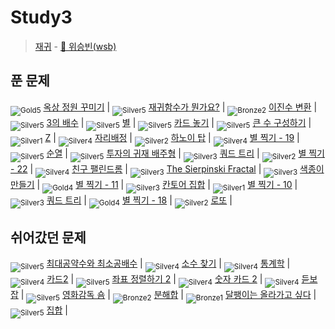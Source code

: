 <!-- tier 리스트 S -->
[Unrated]: https://user-images.githubusercontent.com/33937365/126247607-85783912-c11a-4d50-ac36-8cc7dcb75cd2.png
[Bronze5]: https://user-images.githubusercontent.com/33937365/126247611-e362d727-17a4-4737-a232-5827e185ab7c.png
[Bronze4]: https://user-images.githubusercontent.com/33937365/126247612-89cbc675-e1d4-43a2-950b-1cb014dca697.png
[Bronze3]: https://user-images.githubusercontent.com/33937365/126247613-b8408610-7bc4-40f8-804f-a30a45ddbb68.png
[Bronze2]: https://user-images.githubusercontent.com/33937365/126247614-d85dc6ff-a520-4c00-82bd-eb593b156bd8.png
[Bronze1]: https://user-images.githubusercontent.com/33937365/126247616-04b2ab30-9891-4b7b-8cb4-38e99b97e834.png
[Silver5]: https://user-images.githubusercontent.com/33937365/126247618-38c5c905-672b-4d75-808e-8a7d45ea577d.png
[Silver4]: https://user-images.githubusercontent.com/33937365/126247620-ba2d1b96-b0aa-4b88-80c5-71569c69bbc3.png
[Silver3]: https://user-images.githubusercontent.com/33937365/126247621-1b55b7f4-3a79-4348-8a63-f00c1813853e.png
[Silver2]: https://user-images.githubusercontent.com/33937365/126247622-a83b30a9-6618-4593-b775-6f6730afd3f6.png
[Silver1]: https://user-images.githubusercontent.com/33937365/126247625-8d82f8ab-6f95-4ef8-a243-be31f548596e.png
[Gold5]: https://user-images.githubusercontent.com/33937365/126247627-2979d4d5-915a-4c4e-adb7-c171f9bafe28.png
[Gold4]: https://user-images.githubusercontent.com/33937365/126247629-b24e1e24-4579-450f-bc3c-f166361091dd.png
[Gold3]: https://user-images.githubusercontent.com/33937365/126247630-80fb15af-debc-451d-a937-6c9c6bfa693b.png
[Gold2]: https://user-images.githubusercontent.com/33937365/126247633-7112f6a6-57da-4d1d-953f-5414ba8ffc3d.png
[Gold1]: https://user-images.githubusercontent.com/33937365/126247635-42bd3af9-e129-4379-b44a-22d75de3def6.png
[Platinum5]: https://user-images.githubusercontent.com/33937365/126247636-763e3bc4-43a9-4724-8ce1-c2288aecb636.png
[Platinum4]: https://user-images.githubusercontent.com/33937365/126247637-af30d243-2771-4966-b0bb-0901b9fd4989.png
[Platinum3]: https://user-images.githubusercontent.com/33937365/126247640-cfd654db-86d8-42a9-8d1b-0f3494758330.png
[Platinum2]: https://user-images.githubusercontent.com/33937365/126247641-3e60e9a6-5116-4005-a87d-bfb59969c87a.png
[Platinum1]: https://user-images.githubusercontent.com/33937365/126247643-23bba5ac-52c4-442a-a88a-2eb8998f6446.png
[Diamond5]: https://user-images.githubusercontent.com/33937365/126247645-870445bf-25d9-45ce-9c07-a25949ffad21.png
[Diamond4]: https://user-images.githubusercontent.com/33937365/126247646-b2d7e328-c205-448d-a5bf-c6294c07edaa.png
[Diamond3]: https://user-images.githubusercontent.com/33937365/126247647-db568f94-882f-410c-bd1b-63d49c87623c.png
[Diamond2]: https://user-images.githubusercontent.com/33937365/126247648-52f92f07-0fb9-4b1d-a344-6e9b81d81044.png
[Diamond1]: https://user-images.githubusercontent.com/33937365/126247649-4d068f63-f5e1-40df-910e-dceeb2b7de99.png
[Ruby5]: https://user-images.githubusercontent.com/33937365/126247652-94013ea7-9a96-4068-b922-01535c85801d.png
[Ruby4]: https://user-images.githubusercontent.com/33937365/126247655-a10f7077-6341-416e-938c-b500b7022aca.png
[Ruby3]: https://user-images.githubusercontent.com/33937365/126247656-d0e16a36-5080-4585-a465-4e4f5302beef.png
[Ruby2]: https://user-images.githubusercontent.com/33937365/126247659-1d249660-02a2-4a95-966f-074f99df70fe.png
[Ruby1]: https://user-images.githubusercontent.com/33937365/126247660-8e0d236d-eaef-42b3-8983-28f9e6c94ff9.png
<!-- tier 리스트 E -->

# Study3
> [재귀](Week08/reference/wsb.pdf) - [🐯 위승빈(wsb)](https://github.com/Winning-Bean)

## 푼 문제
<sub>![Gold5]</sub> [옥상 정원 꾸미기](https://www.acmicpc.net/problem/6198) |
<sub>![Silver5]</sub> [재귀함수가 뭔가요?](https://www.acmicpc.net/problem/17478) |
<sub>![Bronze2]</sub> [이진수 변환](https://www.acmicpc.net/problem/10829) |
<sub>![Silver5]</sub> [3의 배수](https://www.acmicpc.net/problem/1769) |
<sub>![Silver5]</sub> [별](https://www.acmicpc.net/problem/16505) |
<sub>![Silver5]</sub> [카드 놓기](https://www.acmicpc.net/problem/5568) |
<sub>![Silver5]</sub> [큰 수 구성하기](https://www.acmicpc.net/problem/18511) |
<sub>![Silver1]</sub> [Z](https://www.acmicpc.net/problem/1074) |
<sub>![Silver4]</sub> [자리배정](https://www.acmicpc.net/problem/10157) |
<sub>![Silver2]</sub> [하노이 탑](https://www.acmicpc.net/problem/1914) |
<sub>![Silver4]</sub> [별 찍기 - 19](https://www.acmicpc.net/problem/10994) |
<sub>![Silver5]</sub> [순열](https://www.acmicpc.net/problem/9742) |
<sub>![Silver5]</sub> [투자의 귀재 배주형](https://www.acmicpc.net/problem/19947) |
<sub>![Silver3]</sub> [쿼드 트리](https://www.acmicpc.net/problem/6576) |
<sub>![Silver2]</sub> [별 찍기 - 22](https://www.acmicpc.net/problem/10997) |
<sub>![Silver4]</sub> [친구 팰린드롬](https://www.acmicpc.net/problem/15270) |
<sub>![Silver3]</sub> [The Sierpinski Fractal](https://www.acmicpc.net/problem/6555) |
<sub>![Silver3]</sub> [색종이 만들기](https://www.acmicpc.net/problem/2630) |
<sub>![Gold4]</sub> [별 찍기 - 11](https://www.acmicpc.net/problem/2448) |
<sub>![Silver3]</sub> [칸토어 집합](https://www.acmicpc.net/problem/4779) |
<sub>![Silver1]</sub> [별 찍기 - 10](https://www.acmicpc.net/problem/2447) |
<sub>![Silver3]</sub> [쿼드 트리](https://www.acmicpc.net/problem/6580) |
<sub>![Gold4]</sub> [별 찍기 - 18](https://www.acmicpc.net/problem/10993) |
<sub>![Silver2]</sub> [로또](https://www.acmicpc.net/problem/6603) |

## 쉬어갔던 문제
<sub>![Silver5]</sub> [최대공약수와 최소공배수](https://www.acmicpc.net/problem/2609) |
<sub>![Silver4]</sub> [소수 찾기](https://www.acmicpc.net/problem/1978) |
<sub>![Silver4]</sub> [통계학](https://www.acmicpc.net/problem/2108) |
<sub>![Silver4]</sub> [카드2](https://www.acmicpc.net/problem/2164) |
<sub>![Silver5]</sub> [좌표 정렬하기 2](https://www.acmicpc.net/problem/11651) |
<sub>![Silver4]</sub> [숫자 카드 2](https://www.acmicpc.net/problem/10816) |
<sub>![Silver4]</sub> [듣보잡](https://www.acmicpc.net/problem/1764) |
<sub>![Silver5]</sub> [영화감독 숌](https://www.acmicpc.net/problem/1436) |
<sub>![Bronze2]</sub> [분해합](https://www.acmicpc.net/problem/2231) |
<sub>![Bronze1]</sub> [달팽이는 올라가고 싶다](https://www.acmicpc.net/problem/2869) |
<sub>![Silver5]</sub> [집합](https://www.acmicpc.net/problem/11723) |